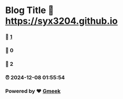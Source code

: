 # Blog Title :link: https://syx3204.github.io 
### :page_facing_up: [1](https://syx3204.github.io/tag.html) 
### :speech_balloon: 0 
### :hibiscus: 2 
### :alarm_clock: 2024-12-08 01:55:54 
### Powered by :heart: [Gmeek](https://github.com/Meekdai/Gmeek)
